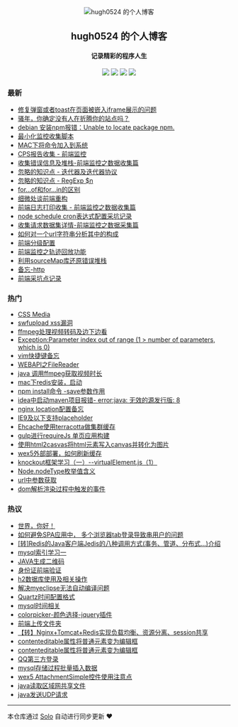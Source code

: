 <p align="center"><img alt="hugh0524 的个人博客" src="https://static.b3log.org/images/brand/solo-32.png"></p><h2 align="center">
hugh0524 的个人博客
</h2>

<h4 align="center">记录精彩的程序人生</h4>
<p align="center"><a title="hugh0524 的个人博客" target="_blank" href="https://github.com/hugh0524/solo-blog"><img src="https://img.shields.io/github/last-commit/hugh0524/solo-blog.svg?style=flat-square&color=FF9900"></a>
<a title="GitHub repo size in bytes" target="_blank" href="https://github.com/hugh0524/solo-blog"><img src="https://img.shields.io/github/repo-size/hugh0524/solo-blog.svg?style=flat-square"></a>
<a title="Solo Version" target="_blank" href="https://github.com/b3log/solo/releases"><img src="https://img.shields.io/badge/solo-3.6.6-f1e05a.svg?style=flat-square&color=blueviolet"></a>
<a title="Hits" target="_blank" href="https://github.com/b3log/hits"><img src="https://hits.b3log.org/hugh0524/solo-blog.svg"></a></p>

### 最新

* [修复弹窗或者toast在页面被嵌入iframe展示的问题](http://newblog.uproject.cn/articles/2019/10/17/1571286186229.html)
* [骚年，你确定没有人在折腾你的站点吗？](http://newblog.uproject.cn/articles/2019/08/14/1565762611341.html)
* [debian 安装npm报错：Unable to locate package npm.](http://newblog.uproject.cn/articles/2019/09/23/1569230913698.html)
* [最小化监控收集脚本](http://newblog.uproject.cn/articles/2019/09/18/1568773481682.html)
* [MAC下将命令加入到系统](http://newblog.uproject.cn/articles/2019/09/12/1568254262948.html)
* [CPS报告收集 - 前端监控](http://newblog.uproject.cn/articles/2019/09/11/1568176109810.html)
* [收集错误信息及堆栈-前端监控之数据收集篇](http://newblog.uproject.cn/articles/2019/07/26/1564107400938.html)
* [忽略的知识点 - 迭代器及迭代器协议](http://newblog.uproject.cn/articles/2019/08/09/1565324134546.html)
* [忽略的知识点 - RegExp $n](http://newblog.uproject.cn/articles/2019/08/14/1565769670964.html)
* [for...of和for...in的区别](http://newblog.uproject.cn/articles/2019/08/13/1565692129812.html)
* [细微处谈前端重构](http://newblog.uproject.cn/articles/2019/08/05/1564985914153.html)
* [前端日志打印收集 - 前端监控之数据收集篇](http://newblog.uproject.cn/articles/2019/07/25/1564021229141.html)
* [node schedule cron表达式配置采坑记录](http://newblog.uproject.cn/articles/2019/08/03/1564845101181.html)
* [收集请求数据集详情-前端监控之数据采集篇](http://newblog.uproject.cn/articles/2019/07/24/1563983351674.html)
* [如何对一个url字符串分析其中的构成](http://newblog.uproject.cn/articles/2019/07/26/1564110374675.html)
* [前端分级配置](http://newblog.uproject.cn/articles/2019/07/24/1563938627602.html)
* [前端监控之轨迹回放功能](http://newblog.uproject.cn/articles/2019/05/13/1557720877077.html)
* [利用sourceMap库还原错误堆栈](http://newblog.uproject.cn/articles/2019/07/18/1563414926541.html)
* [备忘-http](http://newblog.uproject.cn/articles/2019/07/19/1563519185485.html)
* [前端采坑点记录](http://newblog.uproject.cn/articles/2019/07/18/1563443618143.html)

### 热门

* [CSS Media](http://newblog.uproject.cn/articles/2016/11/16/1479292440797.html)
* [swfupload xss漏洞](http://newblog.uproject.cn/articles/2016/12/14/1481689313203.html)
* [ffmpeg处理视频转码及边下边看](http://newblog.uproject.cn/articles/2017/01/09/1483962121934.html)
* [Exception:Parameter index out of range (1 > number of parameters, which is 0)](http://newblog.uproject.cn/articles/2017/01/10/1484020085384.html)
* [vim快捷键备忘](http://newblog.uproject.cn/articles/2017/02/15/1487131591395.html)
* [WEBAPI之FileReader](http://newblog.uproject.cn/articles/2017/03/06/1488786895258.html)
* [java 调用ffmpeg获取视频时长](http://newblog.uproject.cn/articles/2017/03/28/1490692725651.html)
* [mac下redis安装，启动](http://newblog.uproject.cn/articles/2017/03/02/1488468471418.html)
* [npm install命令 -save参数作用](http://newblog.uproject.cn/articles/2017/04/25/1493103650690.html)
* [idea中启动maven项目报错-  error:java: 无效的源发行版: 8](http://newblog.uproject.cn/articles/2017/04/28/1493374550409.html)
* [nginx location配置备忘](http://newblog.uproject.cn/articles/2017/02/21/1487671266413.html)
* [IE9及以下支持placeholder](http://newblog.uproject.cn/articles/2017/04/23/1492938064454.html)
* [Ehcache使用terracotta做集群缓存](http://newblog.uproject.cn/articles/2017/07/31/1501498988614.html)
* [gulp进行requireJs 单页应用构建](http://newblog.uproject.cn/articles/2017/08/10/1502357582790.html)
* [使用html2casvas将html元素写入canvas并转化为图片](http://newblog.uproject.cn/articles/2017/06/30/1498804564395.html)
* [wex5外部部署，如何刷新缓存](http://newblog.uproject.cn/articles/2017/07/14/1500017825727.html)
* [knockout框架学习（一）--virtualElement.js（1）](http://newblog.uproject.cn/articles/2017/07/05/1499266296691.html)
* [Node.nodeType枚举值含义](http://newblog.uproject.cn/articles/2017/06/01/1496311109531.html)
* [url中参数获取](http://newblog.uproject.cn/articles/2017/05/20/1495281865673.html)
* [dom解析渲染过程中触发的事件](http://newblog.uproject.cn/articles/2017/07/28/1501226562569.html)

### 热议

* [世界，你好！](http://newblog.uproject.cn/hello-solo)
* [如何避免SPA应用中， 多个浏览器tab登录导致串用户的问题](http://newblog.uproject.cn/articles/2019/04/04/1554360913525.html)
* [ [转]Redis的Java客户端Jedis的八种调用方式(事务、管道、分布式…)介绍 ](http://newblog.uproject.cn/articles/2016/03/11/1457673491409.html)
* [mysql索引学习一](http://newblog.uproject.cn/articles/2016/03/11/1457698217296.html)
* [JAVA生成二维码](http://newblog.uproject.cn/articles/2016/03/24/1458806733096.html)
* [身份证前端验证](http://newblog.uproject.cn/articles/2016/03/24/1458816465171.html)
* [h2数据库使用及相关操作](http://newblog.uproject.cn/articles/2016/04/01/1459500679316.html)
* [解决myeclipse无法自动编译问题](http://newblog.uproject.cn/articles/2016/04/04/1459780222048.html)
* [Quartz时间配置格式](http://newblog.uproject.cn/articles/2016/04/05/1459835298050.html)
* [mysql时间相关](http://newblog.uproject.cn/articles/2016/04/06/1459938312896.html)
* [colorpicker-颜色选择-jquery插件](http://newblog.uproject.cn/articles/2016/04/07/1460018540711.html)
* [前端上传文件夹](http://newblog.uproject.cn/articles/2016/04/08/1460085652504.html)
* [【转】Nginx+Tomcat+Redis实现负载均衡、资源分离、session共享](http://newblog.uproject.cn/articles/2016/04/08/1460117223687.html)
* [contenteditable属性将普通元素变为编辑框](http://newblog.uproject.cn/articles/2016/04/12/1460471103704.html)
* [contenteditable属性将普通元素变为编辑框](http://newblog.uproject.cn/articles/2016/04/12/1460471105220.html)
* [QQ第三方登录](http://newblog.uproject.cn/articles/2016/04/19/1461055030954.html)
* [mysql存储过程批量插入数据](http://newblog.uproject.cn/articles/2016/04/28/1461844573817.html)
* [wex5 AttachmentSimple控件使用注意点](http://newblog.uproject.cn/articles/2016/04/28/1461846731563.html)
* [java读取区域网共享文件](http://newblog.uproject.cn/articles/2016/04/28/1461853339316.html)
* [java发送UDP请求](http://newblog.uproject.cn/articles/2016/04/29/1461896357315.html)

---

本仓库通过 [Solo](https://github.com/b3log/solo) 自动进行同步更新 ❤️ 